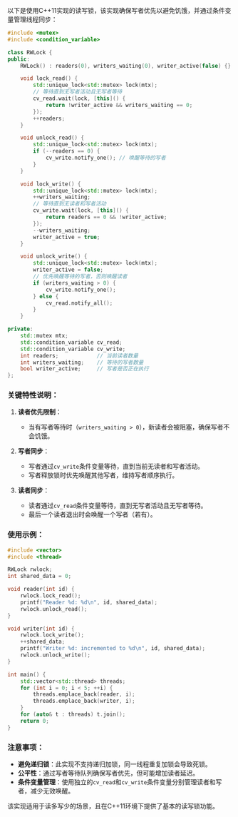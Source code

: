 以下是使用C++11实现的读写锁，该实现确保写者优先以避免饥饿，并通过条件变量管理线程同步：

```cpp
#include <mutex>
#include <condition_variable>

class RWLock {
public:
    RWLock() : readers(0), writers_waiting(0), writer_active(false) {}

    void lock_read() {
        std::unique_lock<std::mutex> lock(mtx);
        // 等待直到无写者活动且无写者等待
        cv_read.wait(lock, [this]() { 
            return !writer_active && writers_waiting == 0; 
        });
        ++readers;
    }

    void unlock_read() {
        std::unique_lock<std::mutex> lock(mtx);
        if (--readers == 0) {
            cv_write.notify_one(); // 唤醒等待的写者
        }
    }

    void lock_write() {
        std::unique_lock<std::mutex> lock(mtx);
        ++writers_waiting;
        // 等待直到无读者和写者活动
        cv_write.wait(lock, [this]() { 
            return readers == 0 && !writer_active; 
        });
        --writers_waiting;
        writer_active = true;
    }

    void unlock_write() {
        std::unique_lock<std::mutex> lock(mtx);
        writer_active = false;
        // 优先唤醒等待的写者，否则唤醒读者
        if (writers_waiting > 0) {
            cv_write.notify_one();
        } else {
            cv_read.notify_all();
        }
    }

private:
    std::mutex mtx;
    std::condition_variable cv_read;
    std::condition_variable cv_write;
    int readers;            // 当前读者数量
    int writers_waiting;    // 等待的写者数量
    bool writer_active;     // 写者是否正在执行
};
```

### 关键特性说明：

1. **读者优先限制**：
   - 当有写者等待时（`writers_waiting > 0`），新读者会被阻塞，确保写者不会饥饿。

2. **写者同步**：
   - 写者通过`cv_write`条件变量等待，直到当前无读者和写者活动。
   - 写者释放锁时优先唤醒其他写者，维持写者顺序执行。

3. **读者同步**：
   - 读者通过`cv_read`条件变量等待，直到无写者活动且无写者等待。
   - 最后一个读者退出时会唤醒一个写者（若有）。

### 使用示例：

```cpp
#include <vector>
#include <thread>

RWLock rwlock;
int shared_data = 0;

void reader(int id) {
    rwlock.lock_read();
    printf("Reader %d: %d\n", id, shared_data);
    rwlock.unlock_read();
}

void writer(int id) {
    rwlock.lock_write();
    ++shared_data;
    printf("Writer %d: incremented to %d\n", id, shared_data);
    rwlock.unlock_write();
}

int main() {
    std::vector<std::thread> threads;
    for (int i = 0; i < 5; ++i) {
        threads.emplace_back(reader, i);
        threads.emplace_back(writer, i);
    }
    for (auto& t : threads) t.join();
    return 0;
}
```

### 注意事项：

- **避免递归锁**：此实现不支持递归加锁，同一线程重复加锁会导致死锁。
- **公平性**：通过写者等待队列确保写者优先，但可能增加读者延迟。
- **条件变量管理**：使用独立的`cv_read`和`cv_write`条件变量分别管理读者和写者，减少无效唤醒。

该实现适用于读多写少的场景，且在C++11环境下提供了基本的读写锁功能。
